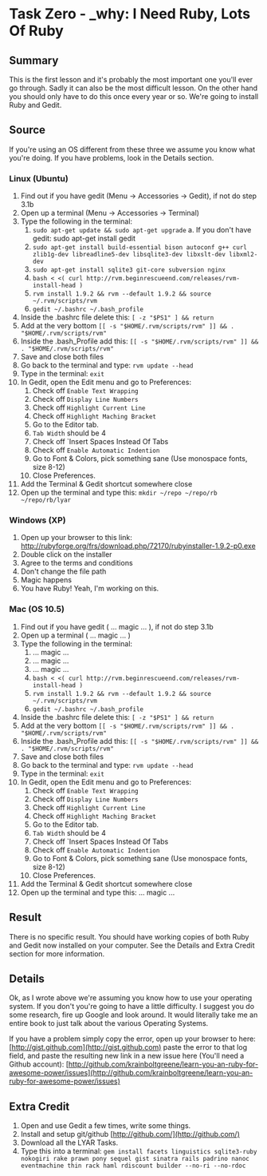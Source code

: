 # Task Zero - \_why: I Need Ruby, Lots Of Ruby

## Summary

This is the first lesson and it's probably the most important one you'll ever go through. Sadly it can also be the most difficult lesson. On the other hand you should only have to do this once every year or so. We're going to install Ruby and Gedit.

## Source

If you're using an OS different from these three we assume you know what you're doing. If you have problems, look in the Details section.

### Linux (Ubuntu)

1. Find out if you have gedit (Menu -> Accessories -> Gedit), if not do step 3.1b
2. Open up a terminal (Menu -> Accessories -> Terminal)
3. Type the following in the terminal:
    1. `sudo apt-get update && sudo apt-get upgrade`
        a. If you don't have gedit: sudo apt-get install gedit
    2. `sudo apt-get install build-essential bison autoconf g++ curl zlib1g-dev libreadline5-dev libsqlite3-dev libxslt-dev libxml2-dev`
    3. `sudo apt-get install sqlite3 git-core subversion nginx`
    4. `bash < <( curl http://rvm.beginrescueend.com/releases/rvm-install-head )`
    5. `rvm install 1.9.2 && rvm --default 1.9.2 && source ~/.rvm/scripts/rvm`
    6. `gedit ~/.bashrc ~/.bash_profile`
4. Inside the .bashrc file delete this: `[ -z "$PS1" ] && return`
5. Add at the very bottom `[[ -s "$HOME/.rvm/scripts/rvm" ]] && . "$HOME/.rvm/scripts/rvm"`
7. Inside the .bash_Profile add this: `[[ -s "$HOME/.rvm/scripts/rvm" ]] && . "$HOME/.rvm/scripts/rvm"`
8. Save and close both files
9. Go back to the terminal and type: `rvm update --head`
9. Type in the terminal: `exit`
10. In Gedit, open the Edit menu and go to Preferences:
    1. Check off `Enable Text Wrapping`
    2. Check off `Display Line Numbers`
    3. Check off `Highlight Current Line`
    4. Check off `Highlight Maching Bracket`
    5. Go to the Editor tab.
    6. `Tab Width` should be 4
    7. Check off `Insert Spaces Instead Of Tabs
    8. Check off `Enable Automatic Indention`
    9. Go to Font & Colors, pick something sane (Use monospace fonts, size 8-12)
    10. Close Preferences.
11. Add the Terminal & Gedit shortcut somewhere close
12. Open up the terminal and type this: `mkdir ~/repo ~/repo/rb ~/repo/rb/lyar`

### Windows (XP)

1. Open up your browser to this link: http://rubyforge.org/frs/download.php/72170/rubyinstaller-1.9.2-p0.exe
2. Double click on the installer
3. Agree to the terms and conditions
4. Don't change the file path
5. Magic happens
6. You have Ruby! Yeah, I'm working on this.

### Mac (OS 10.5)

1. Find out if you have gedit ( ... magic ... ), if not do step 3.1b
2. Open up a terminal ( ... magic ... )
3. Type the following in the terminal:
    1. ... magic ...
    2. ... magic ...
    3. ... magic ...
    4. `bash < <( curl http://rvm.beginrescueend.com/releases/rvm-install-head )`
    5. `rvm install 1.9.2 && rvm --default 1.9.2 && source ~/.rvm/scripts/rvm`
    6. `gedit ~/.bashrc ~/.bash_profile`
4. Inside the .bashrc file delete this: `[ -z "$PS1" ] && return`
5. Add at the very bottom `[[ -s "$HOME/.rvm/scripts/rvm" ]] && . "$HOME/.rvm/scripts/rvm"`
7. Inside the .bash_Profile add this: `[[ -s "$HOME/.rvm/scripts/rvm" ]] && . "$HOME/.rvm/scripts/rvm"`
8. Save and close both files
9. Go back to the terminal and type: `rvm update --head`
9. Type in the terminal: `exit`
10. In Gedit, open the Edit menu and go to Preferences:
    1. Check off `Enable Text Wrapping`
    2. Check off `Display Line Numbers`
    3. Check off `Highlight Current Line`
    4. Check off `Highlight Maching Bracket`
    5. Go to the Editor tab.
    6. `Tab Width` should be 4
    7. Check off `Insert Spaces Instead Of Tabs
    8. Check off `Enable Automatic Indention`
    9. Go to Font & Colors, pick something sane (Use monospace fonts, size 8-12)
    10. Close Preferences.
11. Add the Terminal & Gedit shortcut somewhere close
12. Open up the terminal and type this: ... magic ...

## Result

There is no specific result. You should have working copies of both Ruby and Gedit now installed on your computer. See the Details and Extra Credit section for more information.

## Details

Ok, as I wrote above we're assuming you know how to use your operating system. If you don't you're going to have a little difficulty. I suggest you do some research, fire up Google and look around. It would literally take me an entire book to just talk about the various Operating Systems.

If you have a problem simply copy the error, open up your browser to here: [http://gist.github.com](http://gist.github.com) paste the error to that log field, and paste the resulting new link in a new issue here (You'll need a Github account): [http://github.com/krainboltgreene/learn-you-an-ruby-for-awesome-power/issues](http://github.com/krainboltgreene/learn-you-an-ruby-for-awesome-power/issues)

## Extra Credit

1. Open and use Gedit a few times, write some things.
2. Install and setup git/github [http://github.com/](http://github.com/)
3. Download all the LYAR Tasks.
4. Type this into a terminal: `gem install facets linguistics sqlite3-ruby nokogiri rake prawn pony sequel gist sinatra rails padrino nanoc eventmachine thin rack haml rdiscount builder --no-ri --no-rdoc`
